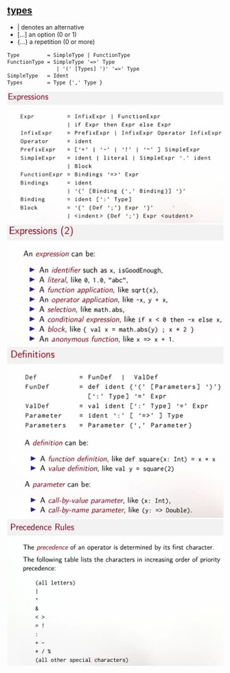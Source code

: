 ## [types](https://www.coursera.org/learn/scala-functional-programming/lecture/0AMxq/lecture-2-4-scala-syntax-summary)
- | denotes an alternative
- [...] an option (0 or 1)
- {...} a repetition (0 or more)
```
Type         = SimpleType | FunctionType
FunctionType = SimpleType '=>' Type
                | '(' [Types] ')' '=>' Type
SimpleType   = Ident
Types        = Type {',' Type }
```
![scala expressions](expressions.png)
![scala expressions2](expressions2.png)
![scala definitions](definitions.png)
![precedence rules](precedence_rules.png)

